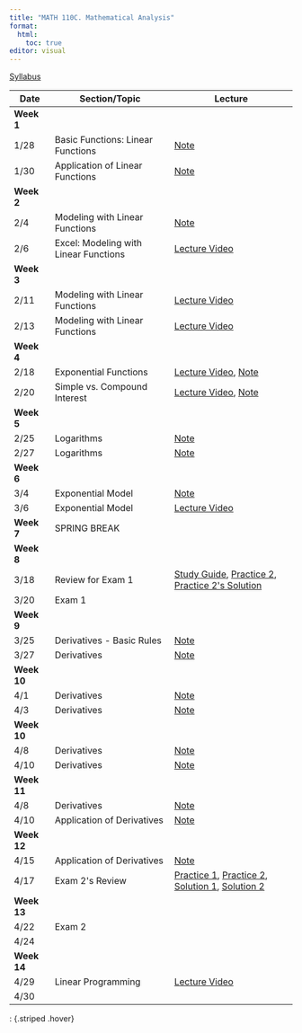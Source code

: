 ```yaml
---
title: "MATH 110C. Mathematical Analysis"
format: 
  html:
    toc: true
editor: visual
---
```





[Syllabus](../syllabus.html)

| Date | Section/Topic | Lecture | 
|------------------|------------------|------------------|
| **Week 1** |  |  |  |
| 1/28 | Basic Functions: Linear Functions | [Note](notes/note1.pdf) | 
| 1/30       | Application of Linear Functions              |    [Note](notes/note2.pdf)   |    
| **Week 2** |  |  |  |
| 2/4       | Modeling with Linear Functions              |    [Note](notes/note3.pdf)   |   
| 2/6       | Excel: Modeling with Linear Functions              |    [Lecture Video](https://bryant.hosted.panopto.com/Panopto/Pages/Viewer.aspx?id=d08c6b7b-e10d-43ea-a96c-b27c014ed5bc)   |   
| **Week 3** |  |  |  |
| 2/11       | Modeling with Linear Functions              |    [Lecture Video](https://bryant.hosted.panopto.com/Panopto/Pages/Viewer.aspx?id=886be002-5e77-4643-b811-b281015b4d23)   |     
| 2/13       | Modeling with Linear Functions              |    [Lecture Video](https://bryant.hosted.panopto.com/Panopto/Pages/Viewer.aspx?id=886be002-5e77-4643-b811-b281015b4d23)   |     
| **Week 4** |  |  |  |
| 2/18       | Exponential Functions              |    [Lecture Video](https://bryant.hosted.panopto.com/Panopto/Pages/Viewer.aspx?id=89c6783d-a9d0-4c1c-b7da-b288009a54d0), [Note](notes/note4.pdf)   |          
| 2/20       | Simple vs. Compound Interest              |    [Lecture Video](https://bryant.hosted.panopto.com/Panopto/Pages/Viewer.aspx?id=3ee4ec35-e73b-4637-900f-b28a0153f6a8), [Note](notes/note5.pdf)   |    
| **Week 5** |  |  |  |
| 2/25 | Logarithms | [Note](notes/note6.pdf) | 
| 2/27 | Logarithms | [Note](notes/note7.pdf) | 
| **Week 6** |  |  |  |
| 3/4 | Exponential Model | [Note](notes/note8.pdf) | 
| 3/6 | Exponential Model | [Lecture Video](https://bryant.hosted.panopto.com/Panopto/Pages/Viewer.aspx?id=30b15878-dd8e-4ad1-adba-b298016d7d8b) | 
| **Week 7** | SPRING BREAK |  |  |
| **Week 8** |  |  |  |
| 3/18 | Review for Exam 1 | [Study Guide](exam1_study_guide.html), [Practice 2](exam1_study_guide2.html), [Practice 2's Solution](exam1_study_guide2_solution.html) | 
| 3/20 | Exam 1 |  | 
| **Week 9** |  |  |  |
| 3/25 | Derivatives - Basic Rules | [Note](notes/note9.pdf) | 
| 3/27 | Derivatives | [Note](notes/note10.pdf) | 
| **Week 10** |  |  |  |
| 4/1 | Derivatives | [Note](notes/note11.pdf) | 
| 4/3 | Derivatives  | [Note](notes/note12.pdf) | 
| **Week 10** |  |  |  |
| 4/8 | Derivatives | [Note](notes/note13.pdf) | 
| 4/10 | Derivatives  | [Note](notes/note14.pdf) | 
| **Week 11** |  |  |  |
| 4/8 | Derivatives | [Note](notes/note13.pdf) | 
| 4/10 | Application of Derivatives  | [Note](notes/note14.pdf) | 
| **Week 12** |  |  |  |
| 4/15 | Application of Derivatives | [Note](application_derivatives.html) | 
| 4/17 | Exam 2's Review  | [Practice 1](https://bryantstats.github.io/math110/exams/exam2_practice_problems.html), [Practice 2](https://bryantstats.github.io/math110/exams/exam2_practice_problems2.html), <br> [Solution 1](https://bryantstats.github.io/math110/exams/exam2_practice_problems_solution.html), [Solution 2](https://bryantstats.github.io/math110/exams/exam2_practice_problems2_solution.html)  | 
| **Week 13** |  |  |  |
| 4/22 | Exam 2 |  | 
| 4/24 |  |  | 
| **Week 14** |  |  |  |
| 4/29 | Linear Programming | [Lecture Video](https://bryant.hosted.panopto.com/Panopto/Pages/Viewer.aspx?id=5f48092f-9fce-40df-b1d2-b2ce013e2e3a)  | 
| 4/30 |  |  | 
: {.striped .hover}

